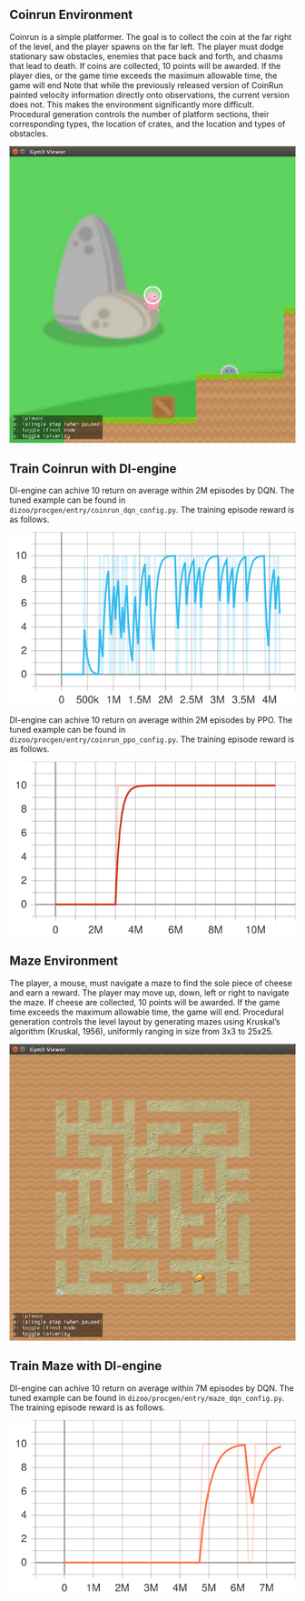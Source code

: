 ## Coinrun Environment

Coinrun is a simple platformer. The goal is to collect the coin at the far right of the level, and the player spawns on the far left. 
The player must dodge stationary saw obstacles, enemies that pace back and forth, and chasms that lead to death.
If coins are collected, 10 points will be awarded. If the player dies, or the game time exceeds the maximum allowable time, the game will end
Note that while the previously released version of CoinRun painted velocity information directly onto observations, the current version does not. This makes the environment significantly more difficult.
Procedural generation controls the number of platform sections, their corresponding types, the location of crates, and the location and types of obstacles.

![original](./coinrun.png)

## Train Coinrun with DI-engine

DI-engine can achive 10 return on average within 2M episodes by DQN. The tuned example can be found in `dizoo/procgen/entry/coinrun_dqn_config.py`. The training episode reward is as follows.

![tb](./coinrun_dqn.svg)

DI-engine can achive 10 return on average within 2M episodes by PPO. The tuned example can be found in `dizoo/procgen/entry/coinrun_ppo_config.py`. The training episode reward is as follows.

![tb](./coinrun_ppo.svg)

## Maze Environment

The player, a mouse, must navigate a maze to find the sole piece of cheese and earn a reward. The player may move up, down, left or right to navigate the maze.
If cheese are collected, 10 points will be awarded. If the game time exceeds the maximum allowable time, the game will end.
Procedural generation controls the level layout by generating mazes using Kruskal’s algorithm (Kruskal, 1956), uniformly ranging in size from 3x3 to 25x25.

![original](./maze.png)

## Train Maze with DI-engine

DI-engine can achive 10 return on average within 7M episodes by DQN. The tuned example can be found in `dizoo/procgen/entry/maze_dqn_config.py`. The training episode reward is as follows.

![tb](./maze_dqn.svg)
